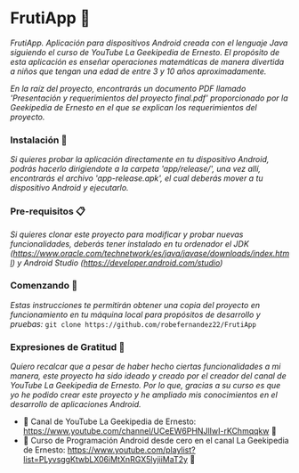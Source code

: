# FrutiApp 🍉
_FrutiApp. Aplicación para dispositivos Android creada con el lenguaje Java siguiendo el curso de YouTube La Geekipedia de Ernesto. El propósito de esta aplicación es enseñar operaciones matemáticas de manera divertida a niños que tengan una edad de entre 3 y 10 años aproximadamente._

_En la raíz del proyecto, encontrarás un documento PDF llamado 'Presentación y requerimientos del proyecto final.pdf' proporcionado por la Geekipedia de Ernesto en el que se explican los requerimientos del proyecto._

### Instalación 🔧
_Si quieres probar la aplicación directamente en tu dispositivo Android, podrás hacerlo dirigiendote a la carpeta 'app/release/', una vez allí, encontrarás el archivo 'app-release.apk', el cual deberás mover a tu dispositivo Android y ejecutarlo._

### Pre-requisitos 📋
_Si quieres clonar este proyecto para modificar y probar nuevas funcionalidades, deberás tener instalado en tu ordenador el JDK (https://www.oracle.com/technetwork/es/java/javase/downloads/index.html) y Android Studio (https://developer.android.com/studio)_

### Comenzando 🚀
_Estas instrucciones te permitirán obtener una copia del proyecto en funcionamiento en tu máquina local para propósitos de desarrollo y pruebas:_
```git clone https://github.com/robefernandez22/FrutiApp```

### Expresiones de Gratitud 🎁
_Quiero recalcar que a pesar de haber hecho ciertas funcionalidades a mi manera, este proyecto ha sido ideado y creado por el creador del canal de YouTube La Geekipedia de Ernesto. Por lo que, gracias a su curso es que yo he podido crear este proyecto y he ampliado mis conocimientos en el desarrollo de aplicaciones Android._
* 📢 Canal de YouTube La Geekipedia de Ernesto: https://www.youtube.com/channel/UCeEW6PHNJlIwI-rKChmqqkw 📢
* 📢 Curso de Programación Android desde cero en el canal La Geekipedia de Ernesto: https://www.youtube.com/playlist?list=PLyvsggKtwbLX06iMtXnRGX5lyjiiMaT2y 📢
